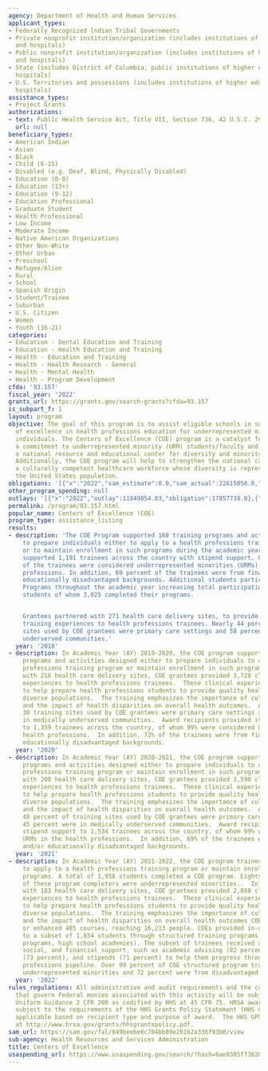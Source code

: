 ```yaml
---
agency: Department of Health and Human Services
applicant_types:
- Federally Recognized lndian Tribal Governments
- Private nonprofit institution/organization (includes institutions of higher education
  and hospitals)
- Public nonprofit institution/organization (includes institutions of higher education
  and hospitals)
- State (includes District of Columbia, public institutions of higher education and
  hospitals)
- U.S. Territories and possessions (includes institutions of higher education and
  hospitals)
assistance_types:
- Project Grants
authorizations:
- text: Public Health Service Act, Title VII, Section 736, 42 U.S.C. 293.
  url: null
beneficiary_types:
- American Indian
- Asian
- Black
- Child (6-15)
- Disabled (e.g. Deaf, Blind, Physically Disabled)
- Education (0-8)
- Education (13+)
- Education (9-12)
- Education Professional
- Graduate Student
- Health Professional
- Low Income
- Moderate Income
- Native American Organizations
- Other Non-White
- Other Urban
- Preschool
- Refugee/Alien
- Rural
- School
- Spanish Origin
- Student/Trainee
- Suburban
- U.S. Citizen
- Women
- Youth (16-21)
categories:
- Education - Dental Education and Training
- Education - Health Education and Training
- Health - Education and Training
- Health - Health Research - General
- Health - Mental Health
- Health - Program Development
cfda: '93.157'
fiscal_year: '2022'
grants_url: https://grants.gov/search-grants?cfda=93.157
is_subpart_f: 1
layout: program
objective: The goal of this program is to assist eligible schools in supporting programs
  of excellence in health professions education for underrepresented minority (URM)
  individuals. The Centers of Excellence (COE) program is a catalyst for institutionalizing
  a commitment to underrepresented minority (URM) students/faculty and to serve as
  a national resource and educational center for diversity and minority health issues.
  Additionally, the COE program will help to strengthen the national capacity to produce
  a culturally competent healthcare workforce whose diversity is representative of
  the United States population.
obligations: '[{"x":"2022","sam_estimate":0.0,"sam_actual":22615050.0,"usa_spending_actual":22655050.25},{"x":"2023","sam_estimate":25976757.0,"sam_actual":0.0,"usa_spending_actual":26044991.11},{"x":"2024","sam_estimate":36711000.0,"sam_actual":0.0,"usa_spending_actual":25073469.17}]'
other_program_spending: null
outlays: '[{"x":"2022","outlay":11849854.03,"obligation":17857738.0},{"x":"2023","outlay":5389269.89,"obligation":9257868.0},{"x":"2024","outlay":1699643.76,"obligation":5000.0}]'
permalink: /program/93.157.html
popular_name: Centers of Excellence (COE)
program_type: assistance_listing
results:
- description: 'The COE Program supported 168 training programs and activities designed
    to prepare individuals either to apply to a health professions training program
    or to maintain enrollment in such programs during the academic year. These programs
    supported 1,191 trainees across the country with stipend support. Over 97 percent
    of the trainees were considered underrepresented minorities (URMs) in the health
    professions. In addition, 69 percent of the trainees were from financially and/or
    educationally disadvantaged backgrounds. Additional students participated in COE
    Programs throughout the academic year increasing total participation to 5,045
    students of whom 3,025 completed their programs.


    Grantees partnered with 271 health care delivery sites, to provide 3,935 clinical
    training experiences to health professions trainees. Nearly 44 percent of training
    sites used by COE grantees were primary care settings and 58 percent were in medically
    underserved communities.'
  year: '2018'
- description: In Academic Year (AY) 2019-2020, the COE program supported 141 training
    programs and activities designed either to prepare individuals to apply to a health
    professions training program or maintain enrollment in such programs.  In partnership
    with 216 health care delivery sites, COE grantees provided 3,728 clinical training
    experiences to health professions trainees.  These clinical experiences are designed
    to help prepare health professions students to provide quality health care to
    diverse populations.  The training emphasizes the importance of cultural competency
    and the impact of health disparities on overall health outcomes.  Approximately
    30 training sites used by COE grantees were primary care settings and 43 were
    in medically underserved communities.  Award recipients provided stipend support
    to 1,359 trainees across the country, of whom 99% were considered URMs in the
    health professions.  In addition, 72% of the trainees were from financially and/or
    educationally disadvantaged backgrounds.
  year: '2020'
- description: In Academic Year (AY) 2020-2021, the COE program supported 142 training
    programs and activities designed either to prepare individuals to apply to a health
    professions training program or maintain enrollment in such programs.  In partnership
    with 200 health care delivery sites, COE grantees provided 3,590 clinical training
    experiences to health professions trainees.  These clinical experiences are designed
    to help prepare health professions students to provide quality health care to
    diverse populations.  The training emphasizes the importance of cultural competency
    and the impact of health disparities on overall health outcomes.  Approximately
    48 percent of training sites used by COE grantees were primary care settings and
    45 percent were in medically underserved communities.  Award recipients provided
    stipend support to 1,534 trainees across the country, of whom 99% were considered
    URMs in the health professions.  In addition, 69% of the trainees were from financially
    and/or educationally disadvantaged backgrounds.
  year: '2021'
- description: In Academic Year (AY) 2021-2022, the COE program trained 4,027 students
    to apply to a health professions training program or maintain enrollment in such
    programs. A total of 1,958 students completed a COE program. Eighty-nine percent
    of these program completers were underrepresented minorities..  In partnership
    with 183 health care delivery sites, COE grantees provided 2,888 clinical training
    experiences to health professions trainees.  These clinical experiences are designed
    to help prepare health professions students to provide quality health care to
    diverse populations.  The training emphasizes the importance of cultural competency
    and the impact of health disparities on overall health outcomes COEs developed
    or enhanced 485 courses, reaching 16,213 people. COEs provided in-depth support
    to a subset of 1,854 students through structured training programs (e.g., summer
    programs, high school academies). The subset of trainees received additional academic,
    social, and financial support, such as academic advising (82 percent), counseling
    (73 percent), and stipends (71 percent) to help them progress through the health
    professions pipeline. Over 99 percent of COE structured program trainees were
    underrepresented minorities and 72 percent were from disadvantaged backgrounds.
  year: '2022'
rules_regulations: All administrative and audit requirements and the cost principles
  that govern Federal monies associated with this activity will be subject to the
  Uniform Guidance 2 CFR 200 as codified by HHS at 45 CFR 75. HRSA awards are also
  subject to the requirements of the HHS Grants Policy Statement (HHS GPS) that are
  applicable based on recipient type and purpose of award.  The HHS GPS is available
  at http://www.hrsa.gov/grants/hhsgrantspolicy.pdf.
sam_url: https://sam.gov/fal/649beebe6c704bb89e201b2a336f93b0/view
sub-agency: Health Resources and Services Administration
title: Centers of Excellence
usaspending_url: https://www.usaspending.gov/search/?hash=6ae0305ff3620dee5c29d3314eb14fd6
---
```

